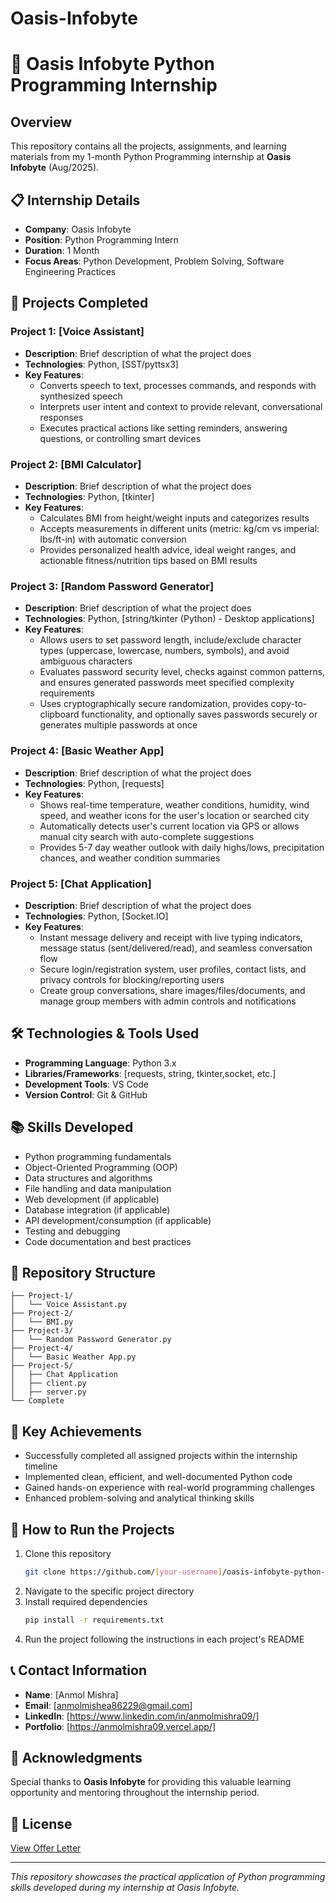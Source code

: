 # Oasis-Infobyte
# 🐍 Oasis Infobyte Python Programming Internship

## Overview
This repository contains all the projects, assignments, and learning materials from my 1-month Python Programming internship at **Oasis Infobyte** (Aug/2025).

## 📋 Internship Details
- **Company**: Oasis Infobyte
- **Position**: Python Programming Intern
- **Duration**: 1 Month
- **Focus Areas**: Python Development, Problem Solving, Software Engineering Practices

## 🚀 Projects Completed

### Project 1: [Voice Assistant]
- **Description**: Brief description of what the project does
- **Technologies**: Python, [SST/pyttsx3]
- **Key Features**: 
  - Converts speech to text, processes commands, and responds with synthesized speech
  - Interprets user intent and context to provide relevant, conversational responses
  - Executes practical actions like setting reminders, answering questions, or controlling smart devices

### Project 2: [BMI Calculator]
- **Description**: Brief description of what the project does
- **Technologies**: Python, [tkinter]
- **Key Features**: 
  - Calculates BMI from height/weight inputs and categorizes results
  - Accepts measurements in different units (metric: kg/cm vs imperial: lbs/ft-in) with automatic conversion
  - Provides personalized health advice, ideal weight ranges, and actionable fitness/nutrition tips based on BMI results

### Project 3: [Random Password Generator]
- **Description**: Brief description of what the project does
- **Technologies**: Python, [string/tkinter (Python) - Desktop applications]
- **Key Features**: 
  - Allows users to set password length, include/exclude character types (uppercase, lowercase, numbers, symbols), and avoid ambiguous characters
  - Evaluates password security level, checks against common patterns, and ensures generated passwords meet specified complexity requirements
  - Uses cryptographically secure randomization, provides copy-to-clipboard functionality, and optionally saves passwords securely or generates multiple passwords at once

### Project 4: [Basic Weather App]
- **Description**: Brief description of what the project does
- **Technologies**: Python, [requests]
- **Key Features**: 
  - Shows real-time temperature, weather conditions, humidity, wind speed, and weather icons for the user's location or searched city
  - Automatically detects user's current location via GPS or allows manual city search with auto-complete suggestions
  - Provides 5-7 day weather outlook with daily highs/lows, precipitation chances, and weather condition summaries

### Project 5: [Chat Application]
- **Description**: Brief description of what the project does
- **Technologies**: Python, [Socket.IO]
- **Key Features**: 
  - Instant message delivery and receipt with live typing indicators, message status (sent/delivered/read), and seamless conversation flow
  - Secure login/registration system, user profiles, contact lists, and privacy controls for blocking/reporting users
  - Create group conversations, share images/files/documents, and manage group members with admin controls and notifications
 
## 🛠️ Technologies & Tools Used
- **Programming Language**: Python 3.x
- **Libraries/Frameworks**: [requests, string, tkinter,socket, etc.]
- **Development Tools**: VS Code
- **Version Control**: Git & GitHub

## 📚 Skills Developed
- Python programming fundamentals
- Object-Oriented Programming (OOP)
- Data structures and algorithms
- File handling and data manipulation
- Web development (if applicable)
- Database integration (if applicable)
- API development/consumption (if applicable)
- Testing and debugging
- Code documentation and best practices

## 📁 Repository Structure
```
├── Project-1/
│   └── Voice Assistant.py
├── Project-2/
│   └── BMI.py
├── Project-3/
│   └── Random Password Generator.py
├── Project-4/
│   └── Basic Weather App.py
├── Project-5/
│   ├── Chat Application
│   ├── client.py
│   ├── server.py
└── Complete
```

## 🎯 Key Achievements
- Successfully completed all assigned projects within the internship timeline
- Implemented clean, efficient, and well-documented Python code
- Gained hands-on experience with real-world programming challenges
- Enhanced problem-solving and analytical thinking skills

## 🚀 How to Run the Projects
1. Clone this repository
   ```bash
   git clone https://github.com/[your-username]/oasis-infobyte-python-internship.git
   ```
2. Navigate to the specific project directory
3. Install required dependencies
   ```bash
   pip install -r requirements.txt
   ```
4. Run the project following the instructions in each project's README

## 📞 Contact Information
- **Name**: [Anmol Mishra]
- **Email**: [anmolmishea86229@gmail.com]
- **LinkedIn**: [https://www.linkedin.com/in/anmolmishra09/]
- **Portfolio**: [https://anmolmishra09.vercel.app/]

## 🙏 Acknowledgments
Special thanks to **Oasis Infobyte** for providing this valuable learning opportunity and mentoring throughout the internship period.

## 📄 License
[View Offer Letter](https://drive.google.com/file/d/1Nol-T1W0UqasUnlBDiKX_emqKpke6A-n/view)

---
*This repository showcases the practical application of Python programming skills developed during my internship at Oasis Infobyte.*
